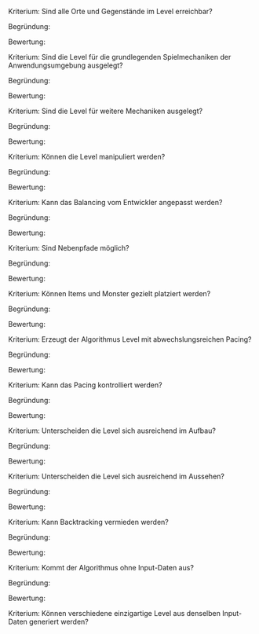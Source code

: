 Kriterium: Sind alle Orte und Gegenstände im Level erreichbar?

Begründung: 

Bewertung: 

Kriterium: Sind die Level für die grundlegenden Spielmechaniken der Anwendungsumgebung ausgelegt?

Begründung: 

Bewertung: 

Kriterium: Sind die Level für weitere Mechaniken ausgelegt?

Begründung: 

Bewertung: 

Kriterium: Können die Level manipuliert werden?

Begründung: 

Bewertung: 

Kriterium: Kann das Balancing vom Entwickler angepasst werden?

Begründung: 

Bewertung: 

Kriterium: Sind Nebenpfade möglich?

Begründung: 

Bewertung: 

Kriterium:   Können Items und Monster gezielt platziert werden?

Begründung: 

Bewertung: 

Kriterium: Erzeugt der Algorithmus Level mit abwechslungsreichen Pacing?

Begründung: 

Bewertung: 

Kriterium:   Kann das Pacing kontrolliert werden?

Begründung: 

Bewertung: 

Kriterium: Unterscheiden die Level sich ausreichend im Aufbau?

Begründung: 

Bewertung: 

Kriterium: Unterscheiden die Level sich ausreichend im Aussehen?

Begründung: 

Bewertung: 

Kriterium: Kann Backtracking vermieden werden?

Begründung: 

Bewertung: 

Kriterium: Kommt der Algorithmus ohne Input-Daten aus?

Begründung: 

Bewertung: 

Kriterium:   Können verschiedene einzigartige Level aus denselben Input-Daten generiert werden?